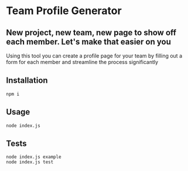 # Team Profile Generator

## New project, new team, new page to show off each member. Let's make that easier on you

Using this tool you can create a profile page for your team by filling out a form for each member and streamline the process significantly

## Installation

```
npm i
```

## Usage

```
node index.js
```

## Tests

```
node index.js example
node index.js test
```